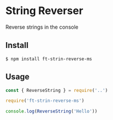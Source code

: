 # String Reverser
Reverse strings in the console
## Install
```
$ npm install ft-strin-reverse-ms
```

## Usage
```javascript
const { ReverseString } = require('..')

require('ft-strin-reverse-ms')

console.log(ReverseString('Hello'))
```
